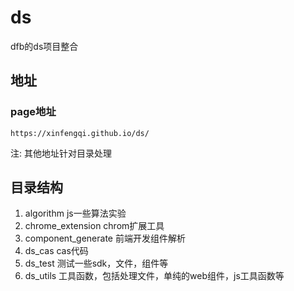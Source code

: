 # ds
dfb的ds项目整合

## 地址

### page地址
```
https://xinfengqi.github.io/ds/
```
注: 其他地址针对目录处理

## 目录结构

1. algorithm js一些算法实验
2. chrome_extension chrom扩展工具
3. component_generate 前端开发组件解析
4. ds_cas cas代码
5. ds_test 测试一些sdk，文件，组件等
6. ds_utils 工具函数，包括处理文件，单纯的web组件，js工具函数等